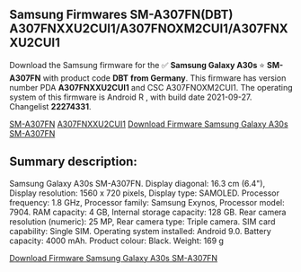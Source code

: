 <h2>Samsung Firmwares SM-A307FN(DBT) A307FNXXU2CUI1/A307FNOXM2CUI1/A307FNXXU2CUI1</h2>
Download the Samsung firmware for the ✅ <strong>Samsung Galaxy A30s </strong> ⭐ <strong>SM-A307FN</strong> with product code <strong>DBT</strong> <strong> from Germany</strong>. This firmware has version number PDA <strong>A307FNXXU2CUI1</strong> and CSC A307FNOXM2CUI1. The operating system of this firmware is Android R , with build date 2021-09-27. Changelist <strong>22274331</strong>.


[SM-A307FN](https://samfirm.shop/samsung/model/SM-A307FN)
[A307FNXXU2CUI1](https://samfirm.shop/samsung/pda/A307FNXXU2CUI1)
[Download Firmware Samsung Galaxy A30s SM-A307FN](https://samfirm.shop/samsung/firmware/459997)
<h2>Summary description:</h2>
<p>Samsung Galaxy A30s SM-A307FN. Display diagonal: 16.3 cm (6.4"), Display resolution: 1560 x 720 pixels, Display type: SAMOLED. Processor frequency: 1.8 GHz, Processor family: Samsung Exynos, Processor model: 7904. RAM capacity: 4 GB, Internal storage capacity: 128 GB. Rear camera resolution (numeric): 25 MP, Rear camera type: Triple camera. SIM card capability: Single SIM. Operating system installed: Android 9.0. Battery capacity: 4000 mAh. Product colour: Black. Weight: 169 g</p>


[Download Firmware Samsung Galaxy A30s SM-A307FN](https://samfirm.shop/samsung/firmware/459997)

